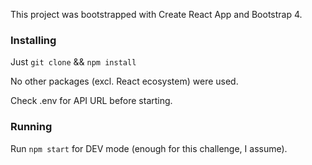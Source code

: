 This project was bootstrapped with Create React App and Bootstrap 4.

### Installing

Just `git clone` && `npm install`

No other packages (excl. React ecosystem) were used.

Check .env for API URL before starting.

### Running

Run `npm start` for DEV mode (enough for this challenge, I assume).
